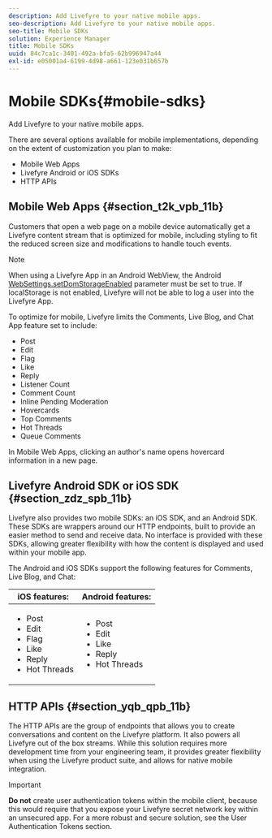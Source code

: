 ```yaml
---
description: Add Livefyre to your native mobile apps.
seo-description: Add Livefyre to your native mobile apps.
seo-title: Mobile SDKs
solution: Experience Manager
title: Mobile SDKs
uuid: 84c7ca1c-3401-492a-bfa5-62b996947a44
exl-id: e05001a4-6199-4d98-a661-123e031b657b
---
```

# Mobile SDKs{#mobile-sdks}

Add Livefyre to your native mobile apps.

There are several options available for mobile implementations, depending on the extent of customization you plan to make:

* Mobile Web Apps
* Livefyre Android or iOS SDKs
* HTTP APIs

## Mobile Web Apps {#section_t2k_vpb_11b}

Customers that open a web page on a mobile device automatically get a Livefyre content stream that is optimized for mobile, including styling to fit the reduced screen size and modifications to handle touch events.

>[!NOTE]
>
>When using a Livefyre App in an Android WebView, the Android [WebSettings.setDomStorageEnabled](https://developer.android.com/reference/android/webkit/WebSettings.html) parameter must be set to true. If localStorage is not enabled, Livefyre will not be able to log a user into the Livefyre App.

To optimize for mobile, Livefyre limits the Comments, Live Blog, and Chat App feature set to include:

* Post
* Edit
* Flag
* Like
* Reply
* Listener Count
* Comment Count
* Inline Pending Moderation
* Hovercards
* Top Comments
* Hot Threads
* Queue Comments

In Mobile Web Apps, clicking an author's name opens hovercard information in a new page.

## Livefyre Android SDK or iOS SDK {#section_zdz_spb_11b}

Livefyre also provides two mobile SDKs: an iOS SDK, and an Android SDK. These SDKs are wrappers around our HTTP endpoints, built to provide an easier method to send and receive data. No interface is provided with these SDKs, allowing greater flexibility with how the content is displayed and used within your mobile app.

The Android and iOS SDKs support the following features for Comments, Live Blog, and Chat:

|iOS features:|Android features:|
|--- |--- |
|<ul><li> Post </li><li>Edit </li><li>Flag </li><li>Like </li><li>Reply </li><li>Hot Threads</li></ul>|<ul><li>Post </li><li>Edit </li><li>Like </li><li>Reply </li><li>Hot Threads</li></ul>|

## HTTP APIs {#section_yqb_qpb_11b}

The HTTP APIs are the group of endpoints that allows you to create conversations and content on the Livefyre platform. It also powers all Livefyre out of the box streams. While this solution requires more development time from your engineering team, it provides greater flexibility when using the Livefyre product suite, and allows for native mobile integration.

>[!IMPORTANT]
>
>**Do not** create user authentication tokens within the mobile client, because this would require that you expose your Livefyre secret network key within an unsecured app. For a more robust and secure solution, see the User Authentication Tokens section.
